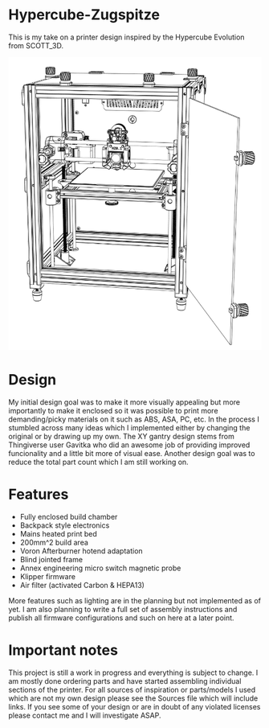 # Hypercube-Zugspitze

This is my take on a printer design inspired by the Hypercube Evolution from SCOTT_3D.

<img src="/Images/Drawing.png" alt="Drawing"/>

# Design
My initial design goal was to make it more visually appealing but more importantly to make it enclosed so it was possible to print more demanding/picky materials on it such as ABS, ASA, PC, etc. 
In the process I stumbled across many ideas which I implemented either by changing the original or by drawing up my own.
The XY gantry design stems from Thingiverse user Gavitka who did an awesome job of providing improved funcionality and a little bit more of visual ease.
Another design goal was to reduce the total part count which I am still working on.

# Features
- Fully enclosed build chamber
- Backpack style electronics
- Mains heated print bed
- 200mm^2 build area
- Voron Afterburner hotend adaptation
- Blind jointed frame
- Annex engineering micro switch magnetic probe
- Klipper firmware
- Air filter (activated Carbon & HEPA13)

More features such as lighting are in the planning but not implemented as of yet. I am also planning to write a full set of assembly instructions and publish all firmware configurations and such on here at a later point. 

# Important notes
This project is still a work in progress and everything is subject to change. I am mostly done ordering parts and have started assembling individual sections of the printer. For all sources of inspiration or parts/models I used which are not my own design please see the Sources file which will include links. If you see some of your design or are in doubt of any violated licenses please contact me and I will investigate ASAP.

